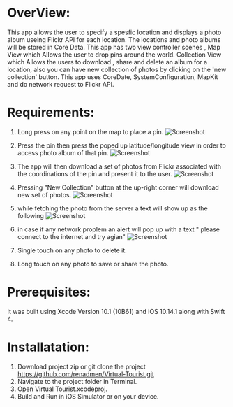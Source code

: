 
# OverView: 
This app allows the user to  specify a spesfic location and displays a photo album useing Flickr API for each location. The locations and photo albums will be stored in Core Data.
This app has  two view controller scenes , Map View which Allows the user to drop pins around the world. Collection View which Allows the users to download , share and delete an album for a location, also you can have new collection of photos by clicking on the 'new collection' button. This app uses CoreDate, SystemConfiguration, MapKit and do network request to Flickr API. 


# Requirements:

1. Long press on any point on the map to place a pin.
![Screenshot](Screenshots/image0.PNG)

2. Press the pin then press the poped up latitude/longitude view in order to access photo album of that pin.
![Screenshot](Screenshots/image1.PNG)

3. The app will then download a set of photos from Flickr associated with the coordinations of the pin and present it to the user.
![Screenshot](Screenshots/image3.PNG)

4.  Pressing "New Collection" button at the up-right corner will download new set of photos.
![Screenshot](Screenshots/image4.PNG)

5. while fetching the photo from the server  a text will show up as the following 
![Screenshot](Screenshots/image2.PNG)

6. in case if any network proplem an alert will pop up with a text " please connect to the internet and try agian"
![Screenshot](Screenshots/image5.PNG)


7.  Single touch on any photo to delete it.
8. Long touch on any photo to save or share the photo.




# Prerequisites:
It was built using Xcode Version 10.1 (10B61)   and iOS 10.14.1 along with Swift 4.

# Installatation:
1. Download project zip or git clone the project https://github.com/renadmen/Virtual-Tourist.git
2. Navigate to the project folder in Terminal.
3. Open Virtual Tourist.xcodeproj.
4. Build and Run in iOS Simulator or on your device.




